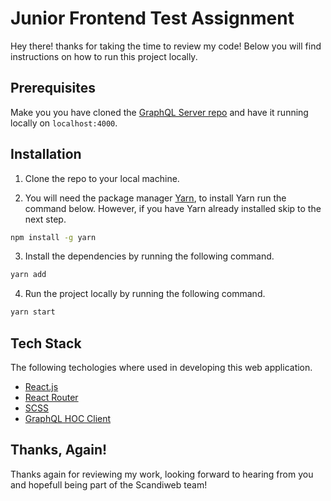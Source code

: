 # Junior Frontend Test Assignment
Hey there! thanks for taking the time to review my code! Below you will find instructions on how to run this project locally.

## Prerequisites
Make you you have cloned the [GraphQL Server repo](https://github.com/scandiweb/junior-react-endpoint) and have it running locally on ```localhost:4000```.

## Installation
1. Clone the repo to your local machine.

2. You will need the package manager [Yarn](https://yarnpkg.com/), to install Yarn run the command below. However, if you have Yarn already installed skip to the next step.

```bash
npm install -g yarn
```

3. Install the dependencies by running the following command.

```bash
yarn add
```

4. Run the project locally by running the following command.

```bash
yarn start
```

## Tech Stack
The following techologies where used in developing this web application.
- [React.js](https://reactjs.org/)
- [React Router](https://reactrouter.com/)
- [SCSS](https://sass-lang.com/)
- [GraphQL HOC Client](https://www.apollographql.com/docs/react/api/react/hoc/)

## Thanks, Again!
Thanks again for reviewing my work, looking forward to hearing from you and hopefull being part of the Scandiweb team!
